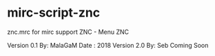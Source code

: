 # mirc-script-znc
znc.mrc for mirc support ZNC - Menu ZNC   

Version 0.1 By: MalaGaM Date : 2018
Version 2.0 By: Seb            Coming Soon
